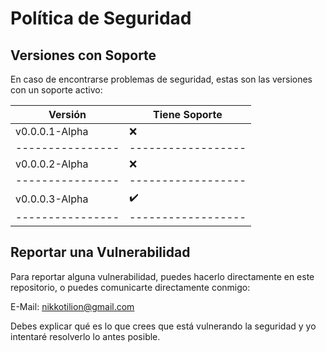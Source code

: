 # Política de Seguridad

## Versiones con Soporte

En caso de encontrarse problemas de seguridad, estas son las versiones con un soporte activo:

|     Versión      |    Tiene Soporte   |
| ---------------- | ------------------ |
|  v0.0.0.1-Alpha  |        :x:         |
| ---------------- | ------------------ |
|  v0.0.0.2-Alpha  |        :x:         |
| ---------------- | ------------------ |
|  v0.0.0.3-Alpha  | :heavy_check_mark: |
| ---------------- | ------------------ |

## Reportar una Vulnerabilidad

Para reportar alguna vulnerabilidad, puedes hacerlo directamente en este repositorio, o puedes comunicarte directamente conmigo:

E-Mail: nikkotilion@gmail.com

Debes explicar qué es lo que crees que está vulnerando la seguridad y yo intentaré resolverlo lo antes posible.
